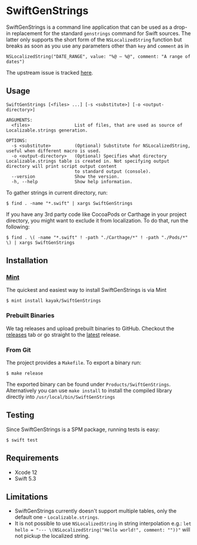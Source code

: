 # SwiftGenStrings

SwiftGenStrings is a command line application that can be used as a drop-in replacement for the standard `genstrings` command for Swift sources. The latter only supports the short form of the `NSLocalizedString` function but breaks as soon as you use any parameters other than `key` and `comment` as in

```
NSLocalizedString("DATE_RANGE", value: "%@ – %@", comment: "A range of dates")
```

The upstream issue is tracked [here](https://openradar.appspot.com/22133811).

## Usage

```
SwiftGenStrings [<files> ...] [-s <substitute>] [-o <output-directory>]

ARGUMENTS:
  <files>                 List of files, that are used as source of Localizable.strings generation.

OPTIONS:
  -s <substitute>         (Optional) Substitute for NSLocalizedString, useful when different macro is used.
  -o <output-directory>   (Optional) Specifies what directory Localizable.strings table is created in. Not specifying output directory will print script output content
                          to standard output (console).
  --version               Show the version.
  -h, --help              Show help information.
```

To gather strings in current directory, run:
```
$ find . -name "*.swift" | xargs SwiftGenStrings
```

If you have any 3rd party code like CocoaPods or Carthage in your project directory, you might want to exclude it from localization. To do that, run the following:
```
$ find . \( -name "*.swift" ! -path "./Carthage/*" ! -path "./Pods/*" \) | xargs SwiftGenStrings
```

## Installation

### [Mint](https://github.com/yonaskolb/mint)

The quickest and easiest way to install SwiftGenStrings is via Mint
```
$ mint install kayak/SwiftGenStrings
```

### Prebuilt Binaries

We tag releases and upload prebuilt binaries to GitHub. Checkout the [releases](https://github.com/kayak/SwiftGenStrings/releases) tab or go straight to the [latest](https://github.com/kayak/SwiftGenStrings/releases/latest) release.

### From Git

The project provides a `Makefile`. To export a binary run:

```
$ make release
```

The exported binary can be found under `Products/SwiftGenStrings`. Alternatively you can use `make install` to install the compiled library directly into `/usr/local/bin/SwiftGenStrings`

## Testing

Since SwiftGenStrings is a SPM package, running tests is easy:
```
$ swift test
```

## Requirements

- Xcode 12
- Swift 5.3

## Limitations

- SwiftGenStrings currently doesn't support multiple tables, only the default one - `Localizable.strings`.
- It is not possible to use `NSLocalizedString` in string interpolation e.g.: `let hello = "--- \(NSLocalizedString("Hello world!", comment: ""))"` will not pickup the localized string.
